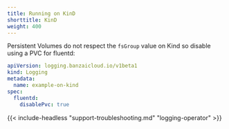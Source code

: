 ```yaml
---
title: Running on KinD
shorttitle: KinD
weight: 400
---
```


Persistent Volumes do not respect the `fsGroup` value on Kind so disable using a PVC for fluentd:

```yaml
apiVersion: logging.banzaicloud.io/v1beta1
kind: Logging
metadata:
  name: example-on-kind
spec:
  fluentd:
    disablePvc: true
```

{{< include-headless "support-troubleshooting.md" "logging-operator" >}}
